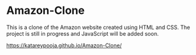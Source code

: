 # Amazon-Clone

This is a clone of the Amazon website created using HTML and CSS.
The project is still in progress and JavaScript will be added soon.

https://katareypooja.github.io/Amazon-Clone/


